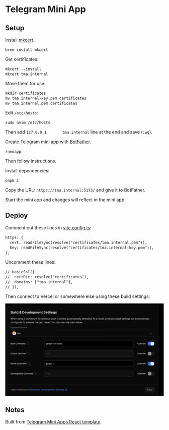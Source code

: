 # Telegram Mini App

## Setup

Install [mkcert](https://github.com/FiloSottile/mkcert).

```
brew install mkcert
```

Get certificates:

```
mkcert --install
mkcert tma.internal
```

Move them for use:

```
mkdir certificates
mv tma.internal-key.pem certificates
mv tma.internal.pem certificates
```

Edit `/etc/hosts`:

```
sudo nvim /etc/hosts
```

Then add `127.0.0.1       tma.internal` line at the end and save (`:wq`).

Create Telegram mini app with [BotFather](https://telegram.me/BotFather).

```
/newapp
```

Then follow instructions.

Install dependencies:

```
pnpm i
```

Copy the URL: `https://tma.internal:5173/` and give it to BotFather.

Start the mini app and changes will reflect in the mini app.

## Deploy

Comment out these lines in [vite.config.ts](vite.config.ts):

```
https: {
  cert: readFileSync(resolve("certificates/tma.internal.pem")),
  key: readFileSync(resolve("certificates/tma.internal-key.pem")),
},
```

Uncomment these lines:

```
// basicSsl({
// 	certDir: resolve("certificates"),
// 	domains: ["tma.internal"],
// }),
```

Then connect to Vercel or somewhere else using these build settings:

![](docs/images/vercel-settings.png)

## Notes

Built from [Telegram Mini Apps React template](https://github.com/Telegram-Mini-Apps/reactjs-template).

